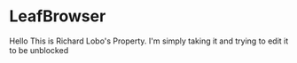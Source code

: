 # LeafBrowser
Hello This is Richard Lobo's Property.
I'm simply taking it and trying to edit it to be unblocked
